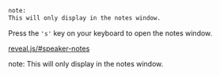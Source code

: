 ```markdown
note‌: ⁣
This will only display in the notes window.
```
Press the `'s'` key on your keyboard to open the notes window.

[reveal.js/#speaker-notes](https://github.com/hakimel/reveal.js#speaker-notes)

note: 
This will only display in the notes window.
